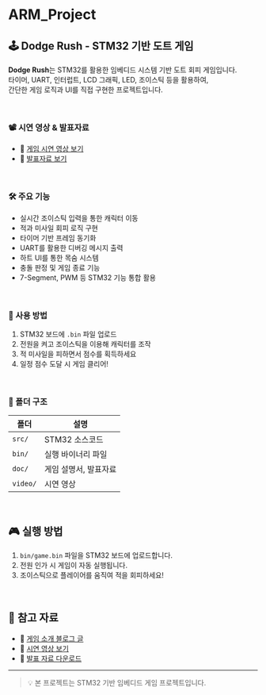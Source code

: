 # ARM_Project

## 🕹️ Dodge Rush - STM32 기반 도트 게임

**Dodge Rush**는 STM32를 활용한 임베디드 시스템 기반 도트 회피 게임입니다.  
타이머, UART, 인터럽트, LCD 그래픽, LED, 조이스틱 등을 활용하여,  
간단한 게임 로직과 UI를 직접 구현한 프로젝트입니다.

<br>

### 📽️ 시연 영상 & 발표자료
- 🔗 [게임 시연 영상 보기](https://lauriela8.github.io/your-video-link)
- 📑 [발표자료 보기](https://lauriela8.github.io/your-ppt-link)

<br>

### 🛠 주요 기능
- 실시간 조이스틱 입력을 통한 캐릭터 이동
- 적과 미사일 회피 로직 구현
- 타이머 기반 프레임 동기화
- UART를 활용한 디버깅 메시지 출력
- 하트 UI를 통한 목숨 시스템
- 충돌 판정 및 게임 종료 기능
- 7-Segment, PWM 등 STM32 기능 통합 활용

<br>

### 🔧 사용 방법
1. STM32 보드에 `.bin` 파일 업로드
2. 전원을 켜고 조이스틱을 이용해 캐릭터를 조작
3. 적 미사일을 피하면서 점수를 획득하세요
4. 일정 점수 도달 시 게임 클리어!

<br>

### 📁 폴더 구조
| 폴더 | 설명 |
|------|------|
| `src/`   | STM32 소스코드 |
| `bin/`   | 실행 바이너리 파일 |
| `doc/`   | 게임 설명서, 발표자료 |
| `video/` | 시연 영상 |

<br>

## 🎮 실행 방법

1. `bin/game.bin` 파일을 STM32 보드에 업로드합니다.
2. 전원 인가 시 게임이 자동 실행됩니다.
3. 조이스틱으로 플레이어를 움직여 적을 회피하세요!

<br>

## 🔗 참고 자료

- 📘 [게임 소개 블로그 글](https://lauriela8.github.io/posts/dodge-rush-intro/)
- 🎥 [시연 영상 보기](https://lauriela8.github.io/posts/dodge-rush-video/)
- 📄 [발표 자료 다운로드](./doc/발표자료.pdf)

---

> 💡 본 프로젝트는 STM32 기반 임베디드 게임 프로젝트입니다.
